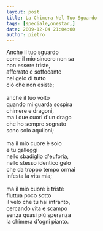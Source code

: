 ```yaml
---
layout: post
title: La Chimera Nel Tuo Sguardo
tags: [speciale,onestar,]
date: 2009-12-04 21:04:00
author: pietro
---
```

Anche il tuo sguardo<br/>come il mio sincero non sa<br/>non essere triste,<br/>afferrato e soffocante<br/>nel gelo di tutto<br/>ciò che non esiste;<br/><br/>anche il tuo volto<br/>quando mi guarda sospira<br/>chimere e dragoni,<br/>ma i due cuori d'un drago<br/>che ho sempre sognato<br/>sono solo aquiloni;<br/><br/>ma il mio cuore è solo<br/>e tu galleggi<br/>nello sbadiglio d'euforia,<br/>nello stesso identico gelo<br/>che da troppo tempo ormai<br/>infesta la vita mia;<br/><br/>ma il mio cuore è triste<br/>fluttua poco sotto<br/>il velo che tu hai infranto,<br/>cercando vita e scampo<br/>senza quasi più speranza<br/>la chimera d'ogni pianto.

